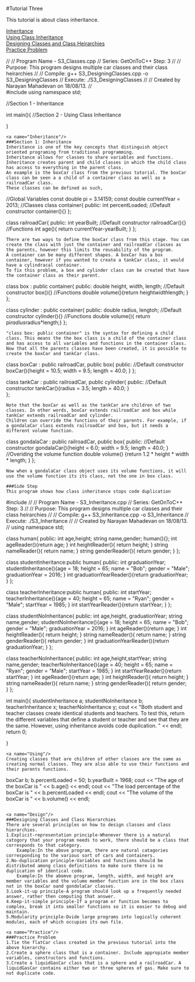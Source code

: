 #Tutorial Three

This tutorial is about class inheritance. 

[Inheritance](#Inheritance)   
[Using Class Inheritance](#Using)   
[Designing Classes and Class Heirarchies](#Design)   
[Practice Problem](#Practice)   

//
//  Program Name - S3_Classes.cpp
//  Series: GetOnToC++ Step: 3
//
//  Purpose: This program designs multiple car classes and their class heirarchies
//
//  Compile: g++ S3_DesigningClasses.cpp -o S3_DesigningClasses
//  Execute: ./S3_DesigningClasses
//
//  Created by Narayan Mahadevan on 18/08/13.
//  
#include <iostream>
using namespace std;

//Section 1 - Inheritance

int main(){
    //Section 2 - Using Class Inheritance

}
```
<a name="Inheritance"/>
###Section 1: Inheritance
Inheritance is one of the key concepts that distinguish object oriented programing from traditional programming.    
Inheritance allows for classes to share variables and functions.    
Inheritance creates parent and child classes in which the child class has access to everything in the parent class.    
An example is the boxCar class from the previous tutorial. The boxCar class can be seen a a child of a container class as well as a railroadCar class.   
These classes can be defined as such,
```
//Global Variables
const double pi = 3.14159;
const double currentYear = 2013;
//Classes
class container{
	public:
		int percentLoaded;
		//Default constructor
		container(){}
};

class railroadCar{
	public:
		int yearBuilt;
		//Default constructor
		railroadCar(){}
		//Functions
		int age(){ return currentYear-yearBuilt; }
};
```
There are two ways to define the boxCar class from this stage. You can create the class with just the container and railroadCar classes as the parents, however this limits the reusability of the program.    
A container can be many different shapes. A boxCar has a box container, however if you wanted to create a tankCar class, it would have a cylindracal container.    
To fix this problem, a box and cylinder class can be created that have the container class as their parent.   
```
class box : public container{
	public:
		double height, width, length;
		//Default constructor
		box(){}
		//Functions
		double volume(){return height*width*length; }
};

class cylinder : public container{
	public:
		double radius, lengtoh;
		//Default constructor
		cylinder(){}
		//Functions
		double volume(){ return pi*radius*radius*length;}
};
```
"class box: public container" is the syntax for defining a child class. This means the the box class is a child of the container class and has access to all variables and functions in the container class.   
Now that all the parents classes have been created, it is possible to create the boxCar and tankCar class.   
```
class boxCar : public railroadCar, public box{
	public:
		//Default constructor
		boxCar(){height = 10.5; width = 9.5; length = 40.0; }
};

class tankCar : public railroadCar, public cylinder{
	public:
		//Default constructor
		tankCar(){radius = 3.5; length = 40.0; }		
};
```
Note that the boxCar as well as the tankCar are children of two classes. In other words, boxCar extends railroadCar and box while tankCar extends railroadCar and cylinder.   
Children can override the functions of their parents. For example, if a gondalaCar class extends railroadCar and box, but it needs a different volume function.   
```
class gondalaCar : public railroadCar, public box{
	public:
		//Default constructor
		gondalaCar(){height = 6.0; width = 9.5; length = 40.0; }
		//Overiding the volume function
		double volume() {return 1.2 * height * width * length; }
};
```
Now when a gondalaCar class object uses its volume functions, it will use the volume function its its class, not the one in box class.    

###Side Step
This program shows how class inheritance stops code duplication
```
#include <iostream>
//
//  Program Name - S3_Inheritance.cpp
//  Series: GetOnToC++ Step: 3
//
//  Purpose: This program designs multiple car classes and their class heirarchies
//
//  Compile: g++ S3_Inheritance.cpp -o S3_Inheritance
//  Execute: ./S3_Inheritance
//
//  Created by Narayan Mahadevan on 18/08/13.
// 
using namespace std;

class human{
	public:
		int age,height;
		string name,gender;
		human(){};
		int ageReader(){return age; }
		int heightReader(){ return height; }
		string nameReader(){ return name; }
		string genderReader(){ return gender; }
};
 	
class studentInheritance:public human{
	public:
		int graduationYear;
		studentInheritance(){age = 18; height = 65; name = "Bob"; gender = "Male"; graduationYear = 2016; }
		int graduationYearReader(){return graduationYear; }
};

class teacherInheritance:public human{
	public:
		int startYear;
		teacherInheritance(){age = 40; height = 65; name = "Ryan"; gender = "Male"; startYear = 1985; }
		int startYearReader(){return startYear; }
};

class studentNoInheritance{
	public:
		int age,height, graduationYear;
		string name,gender;
		studentNoInheritance(){age = 18; height = 65; name = "Bob"; gender = "Male"; graduationYear = 2016; }
		int ageReader(){return age; }
		int heightReader(){ return height; }
		string nameReader(){ return name; }
		string genderReader(){ return gender; }
		int graduationYearReader(){return graduationYear; }
};

class teacherNoInheritance{
	public:
		int age,height,startYear;
		string name,gender;
		teacherNoInheritance(){age = 40; height = 65; name = "Ryan"; gender = "Male"; startYear = 1985; }
		int startYearReader(){return startYear; }
		int ageReader(){return age; }
		int heightReader(){ return height; }
		string nameReader(){ return name; }
		string genderReader(){ return gender; }
};

int main(){
	studentInheritance a;
	studentNoInheritance b;
	teacherInheritance x;
	teacherNoInheritance y;
	cout << "Both student and teacher classes create identical students and teachers. To test this, return the different variables that define a student or teacher and see that they are the same. However, using inheritance avoids code duplication. " << endl;
	return 0;
	
}
```
<a name="Using"/>
Creating classes that are children of other classes are the same as creating normal classes. They are also able to use their functions and their parents functions.
```
boxCar b;
b.percentLoaded = 50;
b.yearBuilt = 1968;
cout << "The age of the boxCar is " << b.age() << endl;
cout << "The load percentage of the boxCar is " << b.percentLoaded << endl;
cout << "The volume of the boxCar is " << b.volume() << endl;
```

<a name="Design"/>
###Designing Classes and Class Hierarchies
There are several principles on how to design classes and class hierarchies.
1.Explicit-representation principle-Whenever there is a natural catogory that your program needs to work, there should be a class that corresponds to that category.   
	Example:In the above program, there are natural catagories corresponding to the various sort of cars and containers.   
2.No-duplication principle-Variables and functions should be distributed among class definitions to make sure there is no duplication of identical code.   
	Example:In the abomve program, length, width, and height are member variables and the volume member function are in the box class not in the boxCar oand gondolaCar classes.   
3.Look-it-up principle-A program should look up a frequently needed answer, rather then computing that answer.   
4.Keep-it-simple principle-If a program or function becomes to complex, break it into smaller functions so it is easier to debug and maintain.   
5.Modularity principle-Dvide large programs into logically coherent modules, each of which occupies its own file.   

<a name="Practice"/>
###Practice Problem
1.Tie the flatCar class created in the previous tutorial into the above hierarchy.   
2.Create a sphere class that is a container. Include appropiate member variables, constructors and functions.   
3.Create a liquidGasCar class that is a sphere and a railroadCar. A liquidGasCar contains either two or three spheres of gas. Make sure to not duplicate code. 

